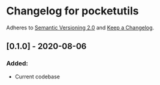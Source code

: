 # Changelog for pocketutils

Adheres to [Semantic Versioning 2.0](https://semver.org/spec/v2.0.0.html) and
[Keep a Changelog](https://keepachangelog.com/en/1.0.0/).


## [0.1.0] - 2020-08-06

### Added:
- Current codebase
